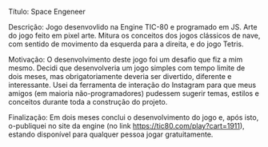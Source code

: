 Título: Space Engeneer

Descrição: Jogo desenvovlido na Engine TIC-80 e programado em JS. Arte do jogo feito em pixel arte. Mitura os conceitos dos jogos clássicos de nave, com sentido de movimento da esquerda para a direita, e do jogo Tetris.

Motivação: O desenvolvimento deste jogo foi um desafio que fiz a mim mesmo. Decidi que desenvolveria um jogo simples com tempo limite de dois meses, mas obrigatoriamente deveria ser divertido, diferente e interessante. Usei da ferramenta de interação do Instagram para que meus amigos (em maioria não-programadores) pudessem sugerir temas, estilos e conceitos durante toda a construção do projeto.

Finalização: Em dois meses conclui o desenvolvimento do jogo e, após isto, o-publiquei no site da engine (no link https://tic80.com/play?cart=1911), estando disponível para qualquer pessoa jogar gratuitamente.
